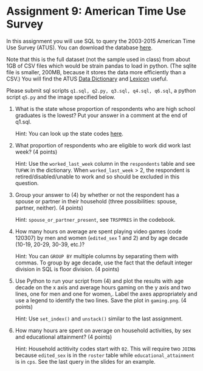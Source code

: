 # Assignment 9: American Time Use Survey
In this assignment you will use SQL to query the 2003-2015 American Time Use Survey (ATUS). You can download the database [here](https://uchicago.app.box.com/s/1yvi09mtje40ep21mf4vt3obm70fvsms).

Note that this is the full dataset (not the sample used in class) from about 1GB of CSV files which would be strain pandas to load in python. (The sqlite file is smaller, 200MB, because it stores the data more efficiently than a CSV.) You will find the ATUS [Data Dictionary](https://www.bls.gov/tus/atuscpscodebk16.pdf) and [Lexicon](https://www.bls.gov/tus/lexiconwex2016.pdf) useful.

Please submit sql scripts `q1.sql, q2.py, q3.sql, q4.sql, q6.sql`, a python script `q5.py` and the image specified below.

1. What is the state whose proportion of respondents who are high school graduates is the lowest? Put your answer in a comment at the end of q1.sql.

    Hint: You can look up the state codes [here](https://www.census.gov/geo/reference/ansi_statetables.html).

2. What proportion of respondents who are eligible to work did work last week? (4 points)

    Hint: Use the `worked_last_week` column in the `respondents` table and see `TUFWK` in the dictionary. When `worked_last_week` > 2, the respondent is retired/disabled/unable to work and so should be excluded in this question.

3. Group your answer to (4) by whether or not the respondent has a spouse or partner in their household (three possibilities: spouse, partner, neither). (4 points)

    Hint: `spouse_or_partner_present`, see `TRSPPRES` in the codebook.

4. How many hours on average are spent playing video games (code 120307) by men and women (`edited_sex` 1 and 2) and by age decade (10-19, 20-29, 30-39, etc.)?

    Hint: You can `GROUP BY` multiple columns by separating them with commas. To group by age decade, use the fact that the default integer division in SQL is floor division. (4 points)
    
5. Use Python to run your script from (4) and plot the results with age decade on the x axis and average hours gaming on the y axis and two lines, one for men and one for women,. Label the axes appropriately and use a legend to identify the two lines. Save the plot in `gaming.png`. (4 points)

    Hint: Use `set_index()` and `unstack()` similar to the last assignment.

6. How many hours are spent on average on household activities, by sex and educational attainment? (4 points)

    Hint: Household actitivity codes start with `02`. This will require two `JOIN`s because `edited_sex` is in the `roster` table while `educational_attainment` is in `cps`. See the last query in the slides for an example.
